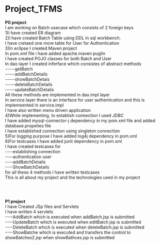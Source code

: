 # Project_TFMS
**P0 project**<br>
I am working on Batch usecase which consists of 2 foreign keys<br>
1)I have created ER diagram<br>
2)I have created Batch Table using DDL in sql workbench.<br>
I have cretaed one more table for User for Authentication<br>
3)In eclipse I created Maven project<br>
In pom.xml file i have added apache.maven puglin<br>
I have created POJO classes for both Batch and User<br>
In dao layer I created inferface which consistes of abstract methods<br>
-----getBatch<br>
-----addBatchDetails<br>
-----showBatchDetais<br>
-----deleteBatchDetails<br>
-----updateBatchDetails<br>
  All these methods are implemented in dao.impl layer<br>
In service layer there is an interface for user authentication
  and this is implemeented in service.impl<br>
I have also written menu driven application<br>
4)While implementing, to establish connection I used JDBC<br>
I have added mysql-connector-j dependency in my pom.xml file
and added database.propeties file<br>
I have established connection using singleton connection<br> 
5)For logging purpose I have added log4j dependency in pom.xml<br>
6)For testcases I have added junit dependency in pom.xml<br>
I have created testcases for<br>
----establishing connection<br>
----authentication user<br>
----addBatchDetails<br>
----ShowBatchDetails<br>
for all these 4 methods i have written testcases<br>
This is all about my project and the technologies used in my project<br>

<br>
<br>

**P1 project**<br>
I have Created JSp files and Servlets<br>
I have written 4 servlets<br>
----AddBatch which is executed when addBatch.jsp is submitted<br>
----UpdateBatch which is executed when editBatch.jsp is submitted<br>
----DeleteBatch which is executed when deleteBatch.jsp is submitted<br>
----ShowBatche which is executed and transfers the control to showBatches2.jsp when  showBathces.jsp is submitted<br>
